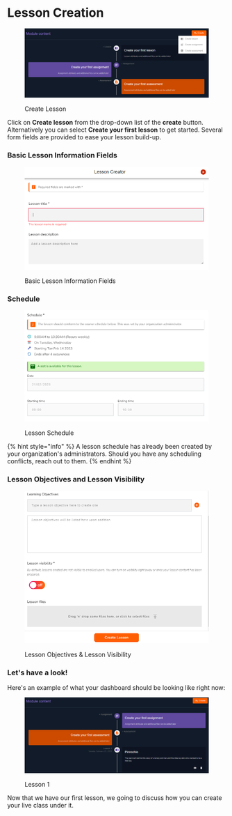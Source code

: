 # Lesson Creation

<figure><img src="../../../../../.gitbook/assets/create (1).PNG" alt=""><figcaption><p>Create Lesson</p></figcaption></figure>

Click on **Create lesson** from the drop-down list of the **create** button. Alternatively you can select **Create your first lesson** to get started. Several form fields are provided to ease your lesson build-up.

### Basic Lesson Information Fields

<figure><img src="../../../../../.gitbook/assets/l1.PNG" alt=""><figcaption><p>Basic Lesson Information Fields</p></figcaption></figure>

### Schedule

<figure><img src="../../../../../.gitbook/assets/l2.PNG" alt=""><figcaption><p>Lesson Schedule</p></figcaption></figure>

{% hint style="info" %}
A lesson schedule has already been created by your organization's administrators. Should you have any scheduling conflicts, reach out to them.
{% endhint %}

### Lesson Objectives and Lesson Visibility

<figure><img src="../../../../../.gitbook/assets/l3.PNG" alt=""><figcaption><p>Lesson Objectives &#x26; Lesson Visibility</p></figcaption></figure>

### Let's have a look!

Here's an example of what your dashboard should be looking like right now:

<figure><img src="../../../../../.gitbook/assets/l4.PNG" alt=""><figcaption><p>Lesson 1</p></figcaption></figure>

Now that we have our first lesson, we going to discuss how you can create your live class under it.
